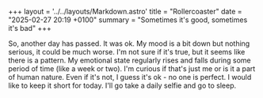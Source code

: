 +++
layout = '../../layouts/Markdown.astro'
title = "Rollercoaster"
date = "2025-02-27 20:19 +0100"
summary = "Sometimes it's good, sometimes it's bad"
+++

So, another day has passed. It was ok. My mood is a bit down but nothing serious, it could be much worse. I'm not sure if it's true, but it seems like there is a pattern. My emotional state regularly rises and falls during some period of time (like a week or two). I'm curious if that's just me or is it a part of human nature. Even if it's not, I guess it's ok - no one is perfect. I would like to keep it short for today. I'll go take a daily selfie and go to sleep.
